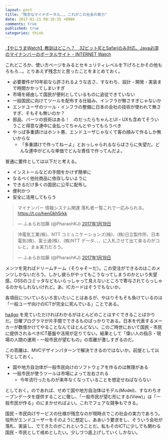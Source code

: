 ```yaml
---
layout: post
title: "残念なマイナポータル、、、これがこの社会の実力"
date: 2017-01-21 09:16:35 +0900
comments: true
published: true
categories: think
---
```


[【やじうまWatch】教訓はどこへ？　32ビットIEとSafariのみ対応、Java必須のマイナンバーのポータルサイト - INTERNET Watch](http://internet.watch.impress.co.jp/docs/yajiuma/1039551.html)

これどころか、使い方ページをみるとセキュリティレベルを下げろとかその他もろもろ…。とりあえず残念だと思ったことをまとめておく。

- 必要要件が10年前なら許されるような古さ、すなわち、設計・開発・実装まで時間かかってしまいすぎ
- 市場を経由して国民が便利としているものに追従できていない
- 一般国民に向けてツールを配布する仕組み、インフラが無さすぎじゃないか
- エンドユーザのツール・インフラの整備に日本の会社の技術が使われて無さすぎ、そもそも無いのか？
- 部品、パーツの技術はある！　のだったらちゃんとUI・UXも含めてそういうこと得意な連中に金払ってちゃんとやってもらうべき
- やっぱ多重請けはホント悪、エンドユーザじゃなくて客の顔みて作るしか無いからな
  - 「多重請けで作ってねーよ」とおっしゃられるならばさらに失望だ。どんな連中がどんな単価でどんな責任で作ってんだよ。

普通に要件としては以下だと考える。

- インストールなどの手間をかけず簡単に
- なるべく他社商品に依存しないように
- できるだけ多くの国民に公平に配布し
- 便利かつ
- 安全に活用してもらう

<blockquote class="twitter-tweet" data-lang="ja"><p lang="ja" dir="ltr">マイナンバー 情報システム関連 落札者一覧これで一応みられる。 <a href="https://t.co/henGkh5rkk">https://t.co/henGkh5rkk</a></p>&mdash; ふぁらお加藤 (@PharaohKJ) <a href="https://twitter.com/PharaohKJ/status/821942428890316800">2017年1月19日</a></blockquote> <script async src="//platform.twitter.com/widgets.js" charset="utf-8"></script>

<blockquote class="twitter-tweet" data-lang="ja"><p lang="ja" dir="ltr">沖電気工業(株)、NTT コミュニケーションズ(株)、(株)日立製作所、日本電気(株)、富士通(株)、(株)NTT データ、、、に入札させて出て来るのがコレと。まぁ実力だろう。</p>&mdash; ふぁらお加藤 (@PharaohKJ) <a href="https://twitter.com/PharaohKJ/status/821943786901118976">2017年1月19日</a></blockquote> <script async src="//platform.twitter.com/widgets.js" charset="utf-8"></script>

メンツを見ればドリームチーム（そりゃそーだ）。この受注ができるのはこのメンツしかないだろう。しかし彼らがやってもこうなってしまうのかという失望感。OSSのコミッタなどもいらっしゃって見えないところで寄与されてらっしゃるのかもしれないけれど。あ、ICカードはそうでもないか。

各項目についていろいろ言いたいことはあるが、やはりそもそも負けているのは「一般ユーザ向けのICTが完全に死んでいる」ことである。

[ha4go](https://kanazawa.ha4go.net/) を見ていただければわかるがほとんどのことはすぐできることばかりだ。日曜プログラマが片手間でできるものばっかりである。日本を代表するメーカーが数億かけてやることなんてほとんどない。このご時世において国民・市民に提供されるべきICT基盤や活用が足りてない。結果として「偉い人の指示・現場の人間の運用・一般市民が望むもの」の乖離が激しすぎるのだ。

この乖離は、MVCデザインパターンで解決できるのではないか。前提として以下としておく。

- 国や地方自治体が一般市民向けのソフトウェアを作るのは無理がある
- 一般市民が使うツールは市場によって左右される
  - 今年流行ったものが来年なくなっていることを想定せねばならない
  
としておく。のであれば、せめて国や地方自治体はモデル(Model)、すなわちオープンデータを提供することに徹し、「一般市民が望む形にする(View)」は「一般市民が作る」のにまかせればよい。これでフェアな競争もできる。

国民・市民向けサービスの仕様が残念なのが現時点でこの社会の実力であろう。役所がエンドユーザーをそのように想定し、ああいう要求をし、そういう会社が落札、実装し、でてきたのがこれということだ。私もそのICTに少しでも関わる国民・市民として戒めとしたい。少しづつ底上げしていくしかない。
